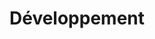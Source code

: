 ---
title: Développement
description: |
    Here we talk about Java, Spring, software architecture and everything to do with software engineering.
---